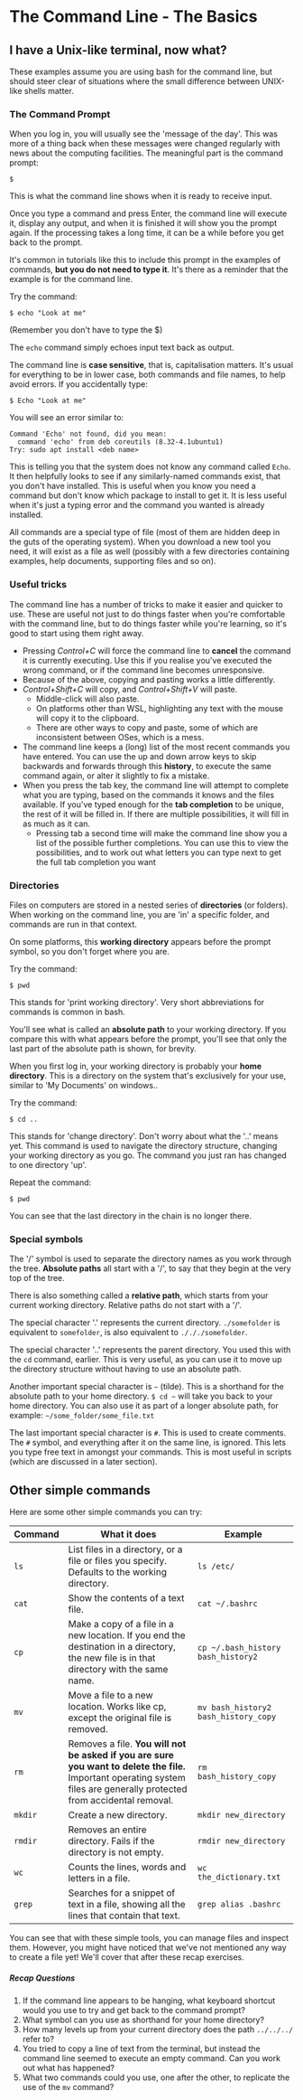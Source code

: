 # The Command Line - The Basics

## I have a Unix-like terminal, now what?
These examples assume you are using bash for the command line, but should steer clear of situations where the small difference between UNIX-like shells matter.

### The Command Prompt

When you log in, you will usually see the 'message of the day'. This was more of a thing back when these messages were changed regularly with news about the computing facilities. The meaningful part is the command prompt:

`$`

This is what the command line shows when it is ready to receive input.

Once you type a command and press Enter, the command line will execute it, display any output, and when it is finished it will show you the prompt again. If the processing takes a long time, it can be a while before you get back to the prompt.

It's common in tutorials like this to include this prompt in the examples of commands, **but you do not need to type it**. It's there as a reminder that the example is for the command line.

Try the command:

`$ echo "Look at me"`

(Remember you don't have to type the $)

The `echo` command simply echoes input text back as output.

The command line is **case sensitive**, that is, capitalisation matters. It's usual for everything to be in lower case, both commands and file names, to help avoid errors. If you accidentally type:

`$ Echo "Look at me"`

You will see an error similar to:
```
Command 'Echo' not found, did you mean:
  command 'echo' from deb coreutils (8.32-4.1ubuntu1)
Try: sudo apt install <deb name>
```
This is telling you that the system does not know any command called `Echo`. It then helpfully looks to see if any similarly-named commands exist, that you don't have installed. This is useful when you know you need a command but don't know which package to install to get it. It is less useful when it's just a typing error and the command you wanted is already installed.

All commands are a special type of file (most of them are hidden deep in the guts of the operating system). When you download a new tool you need, it will exist as a file as well (possibly with a few directories containing examples, help documents, supporting files and so on).

### Useful tricks

The command line has a number of tricks to make it easier and quicker to use. These are useful not just to do things faster when you're comfortable with the command line, but to do things faster while you're learning, so it's good to start using them right away.

- Pressing *Control+C* will force the command line to **cancel** the command it is currently executing. Use this if you realise you've executed the wrong command, or if the command line becomes unresponsive.
- Because of the above, copying and pasting works a little differently.
- *Control+Shift+C* will copy, and *Control+Shift+V* will paste.
  - Middle-click will also paste. 
  - On platforms other than WSL, highlighting any text with the mouse will copy it to the clipboard.
  - There are other ways to copy and paste, some of which are inconsistent between OSes, which is a mess.
- The command line keeps a (long) list of the most recent commands you have entered. You can use the up and down arrow keys to skip backwards and forwards through this **history**, to execute the same command again, or alter it slightly to fix a mistake.
- When you press the tab key, the command line will attempt to complete what you are typing, based on the commands it knows and the files available. If you've typed enough for the **tab completion** to be unique, the rest of it will be filled in. If there are multiple possibilities, it will fill in as much as it can.
  - Pressing tab a second time will make the command line show you a list of the possible further completions. You can use this to view the possibilities, and to work out what letters you can type next to get the full tab completion you want

### Directories

Files on computers are stored in a nested series of **directories** (or folders). When working on the command line, you are 'in' a specific folder, and commands are run in that context.

On some platforms, this **working directory** appears before the prompt symbol, so you don't forget where you are.

Try the command:

`$ pwd`

This stands for 'print working directory'. Very short abbreviations for commands is common in bash.

You'll see what is called an **absolute path** to your working directory. If you compare this with what appears before the prompt, you'll see that only the last part of the absolute path is shown, for brevity.

When you first log in, your working directory is probably your **home directory**. This is a directory on the system that's exclusively for your use, similar to 'My Documents' on windows..

Try the command:

`$ cd ..`

This stands for 'change directory'. Don't worry about what the '..' means yet. This command is used to navigate the directory structure, changing your working directory as you go. The command you just ran has changed to one directory 'up'.

Repeat the command:

`$ pwd`

You can see that the last directory in the chain is no longer there.

### Special symbols

The '/' symbol is used to separate the directory names as you work through the tree. **Absolute paths** all start with a '/', to say that they begin at the very top of the tree.

There is also something called a **relative path**, which starts from your current working directory. Relative paths do not start with a '/'.

The special character '.' represents the current directory. `./somefolder` is equivalent to `somefolder`, is also equivalent to `./././somefolder`.

The special character '..' represents the parent directory. You used this with the `cd` command, earlier. This is very useful, as you can use it to move up the directory structure without having to use an absolute path.

Another important special character is `~` (tilde). This is a shorthand for the absolute path to your home directory.
`$ cd ~`
will take you back to your home directory. You can also use it as part of a longer absolute path, for example: `~/some_folder/some_file.txt`

The last important special character is `#`. This is used to create comments. The `#` symbol, and everything after it on the same line, is ignored. This lets you type free text in amongst your commands. This is most useful in scripts (which are discussed in a later section).


## Other simple commands

Here are some other simple commands you can try:

| Command | What it does | Example |
|---|---|---|
| `ls` | List files in a directory, or a file or files you specify. Defaults to the working directory. | `ls /etc/` |
| `cat` | Show the contents of a text file. | `cat ~/.bashrc` |
| `cp` | Make a copy of a file in a new location. If you end the destination in a directory, the new file is in that directory with the same name. | `cp ~/.bash_history bash_history2` |
| `mv` | Move a file to a new location. Works like cp, except the original file is removed. | `mv bash_history2 bash_history_copy` |
| `rm` | Removes a file. **You will not be asked if you are sure you want to delete the file.** Important operating system files are generally protected from accidental removal. | `rm bash_history_copy`
| `mkdir` | Create a new directory. | `mkdir new_directory` |
| `rmdir` | Removes an entire directory. Fails if the directory is not empty. | `rmdir new_directory` |
| `wc` | Counts the lines, words and letters in a file. | `wc the_dictionary.txt` |
| `grep` | Searches for a snippet of text in a file, showing all the lines that contain that text. | `grep alias .bashrc` |

You can see that with these simple tools, you can manage files and inspect them. However, you might have noticed that we've not mentioned any way to create a file yet! We'll cover that after these recap exercises.

##### Recap Questions
1. If the command line appears to be hanging, what keyboard shortcut would you use to try and get back to the command prompt?
2. What symbol can you use as shorthand for your home directory?
3. How many levels up from your current directory does the path `../../../` refer to?
4. You tried to copy a line of text from the terminal, but instead the command line seemed to execute an empty command. Can you work out what has happened?
5. What two commands could you use, one after the other, to replicate the use of the `mv` command?
